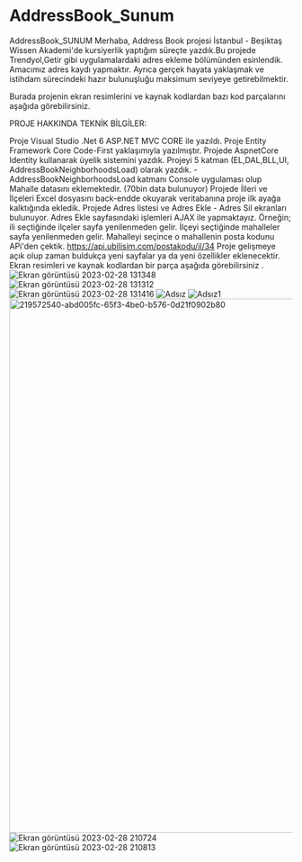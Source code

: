 # AddressBook_Sunum
AddressBook_SUNUM
Merhaba, Address Book projesi İstanbul - Beşiktaş Wissen Akademi'de kursiyerlik yaptığım süreçte yazdık.Bu projede Trendyol,Getir gibi uygulamalardaki adres ekleme bölümünden esinlendik. Amacımız adres kaydı yapmaktır. Ayrıca gerçek hayata yaklaşmak ve istihdam sürecindeki hazır bulunuşluğu maksimum seviyeye getirebilmektir.

Burada projenin ekran resimlerini ve kaynak kodlardan bazı kod parçalarını aşağıda görebilirsiniz.

PROJE HAKKINDA TEKNİK BİLGİLER:

Proje Visual Studio .Net 6 ASP.NET MVC CORE ile yazıldı.
Proje Entity Framework Core Code-First yaklaşımıyla yazılmıştır.
Projede AspnetCore Identity kullanarak üyelik sistemini yazdık.
Projeyi 5 katman (EL,DAL,BLL,UI, AddressBookNeighborhoodsLoad) olarak yazdık. -AddressBookNeighborhoodsLoad katmanı Console uygulaması olup Mahalle datasını eklemektedir. (70bin data bulunuyor)
Projede İlleri ve İlçeleri Excel dosyasını back-endde okuyarak veritabanına proje ilk ayağa kalktığında ekledik.
Projede Adres listesi ve Adres Ekle - Adres Sil ekranları bulunuyor.
Adres Ekle sayfasındaki işlemleri AJAX ile yapmaktayız. Örneğin; ili seçtiğinde ilçeler sayfa yenilenmeden gelir. İlçeyi seçtiğinde mahalleler sayfa yenilenmeden gelir.
Mahalleyi seçince o mahallenin posta kodunu APi'den çektik. https://api.ubilisim.com/postakodu/il/34
Proje gelişmeye açık olup zaman buldukça yeni sayfalar ya da yeni özellikler eklenecektir.
Ekran resimleri ve kaynak kodlardan bir parça aşağıda görebilirsiniz .
![Ekran görüntüsü 2023-02-28 131348](https://user-images.githubusercontent.com/118689173/221942361-db685f4c-0c0d-4fd0-ac74-4ab84d86c9b1.png)
![Ekran görüntüsü 2023-02-28 131312](https://user-images.githubusercontent.com/118689173/221942380-9f762144-14b6-450e-a51a-d16c677e92c8.png)
![Ekran görüntüsü 2023-02-28 131416](https://user-images.githubusercontent.com/118689173/221942421-75c5998c-470e-4c18-a850-b66a66e60584.png)
![Adsız](https://user-images.githubusercontent.com/118689173/221942481-509d828f-4096-4132-9063-4123155672b0.png)
![Adsız1](https://user-images.githubusercontent.com/118689173/221942505-037e7f11-864b-469b-ae2e-34f1724bd211.png)
<img width="949" alt="219572540-abd005fc-65f3-4be0-b576-0d21f0902b80" src="https://user-images.githubusercontent.com/118689173/221942569-bbd7d067-4268-4a29-9b5e-712395d29c55.png">
![Ekran görüntüsü 2023-02-28 210724](https://user-images.githubusercontent.com/118689173/221942594-06ac4dd9-55a4-40ee-aa47-f0b05f2f8ff3.png)
![Ekran görüntüsü 2023-02-28 210813](https://user-images.githubusercontent.com/118689173/221942602-25b397f4-78e0-4dc9-a2db-a8f2d8dfce47.png)
